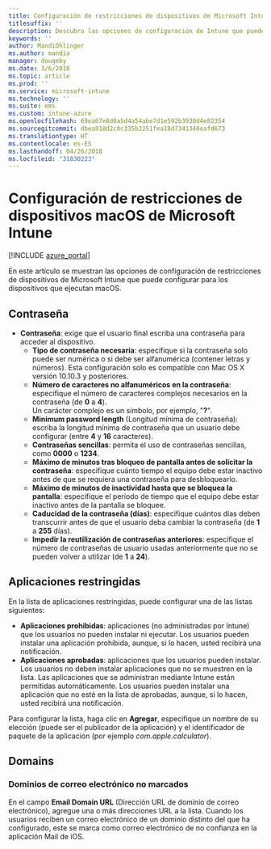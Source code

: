 ```yaml
---
title: Configuración de restricciones de dispositivos de Microsoft Intune para macOS
titlesuffix: ''
description: Descubra las opciones de configuración de Intune que puede usar para controlar la funcionalidad y la configuración de los dispositivos que ejecutan macOS.
keywords: ''
author: MandiOhlinger
ms.author: mandia
manager: dougeby
ms.date: 3/6/2018
ms.topic: article
ms.prod: ''
ms.service: microsoft-intune
ms.technology: ''
ms.suite: ems
ms.custom: intune-azure
ms.openlocfilehash: 69ea07e8d0a5d4a54abe7d1e592b3930d4e82354
ms.sourcegitcommit: dbea918d2c0c335b2251fea18d7341340eafd673
ms.translationtype: HT
ms.contentlocale: es-ES
ms.lasthandoff: 04/26/2018
ms.locfileid: "31830223"
---
```

# <a name="microsoft-intune-macos-device-restriction-settings"></a>Configuración de restricciones de dispositivos macOS de Microsoft Intune

[!INCLUDE [azure_portal](./includes/azure_portal.md)]

En este artículo se muestran las opciones de configuración de restricciones de dispositivos de Microsoft Intune que puede configurar para los dispositivos que ejecutan macOS.

## <a name="password"></a>Contraseña
-   **Contraseña**: exige que el usuario final escriba una contraseña para acceder al dispositivo.
    -   **Tipo de contraseña necesaria**: especifique si la contraseña solo puede ser numérica o si debe ser alfanumérica (contener letras y números). Esta configuración solo es compatible con Mac OS X versión 10.10.3 y posteriores.
    -   **Número de caracteres no alfanuméricos en la contraseña**: especifique el número de caracteres complejos necesarios en la contraseña (de **0** a **4**).<br>Un carácter complejo es un símbolo, por ejemplo, "**?**".
    -   **Minimum password length** (Longitud mínima de contraseña): escriba la longitud mínima de contraseña que un usuario debe configurar (entre **4** y **16** caracteres).
    -   **Contraseñas sencillas**: permita el uso de contraseñas sencillas, como **0000** o **1234**.
    -   **Máximo de minutos tras bloqueo de pantalla antes de solicitar la contraseña**: especifique cuánto tiempo el equipo debe estar inactivo antes de que se requiera una contraseña para desbloquearlo.
    -   **Máximo de minutos de inactividad hasta que se bloquea la pantalla**: especifique el período de tiempo que el equipo debe estar inactivo antes de la pantalla se bloquee.
    -   **Caducidad de la contraseña (días)**: especifique cuántos días deben transcurrir antes de que el usuario deba cambiar la contraseña (de **1** a **255** días).
    -   **Impedir la reutilización de contraseñas anteriores**: especifique el número de contraseñas de usuario usadas anteriormente que no se pueden volver a utilizar (de **1** a **24**).

## <a name="restricted-apps"></a>Aplicaciones restringidas

En la lista de aplicaciones restringidas, puede configurar una de las listas siguientes:

- **Aplicaciones prohibidas**: aplicaciones (no administradas por Intune) que los usuarios no pueden instalar ni ejecutar. Los usuarios pueden instalar una aplicación prohibida, aunque, si lo hacen, usted recibirá una notificación.
- **Aplicaciones aprobadas**: aplicaciones que los usuarios pueden instalar. Los usuarios no deben instalar aplicaciones que no se muestren en la lista. Las aplicaciones que se administran mediante Intune están permitidas automáticamente. Los usuarios pueden instalar una aplicación que no esté en la lista de aprobadas, aunque, si lo hacen, usted recibirá una notificación.

Para configurar la lista, haga clic en **Agregar**, especifique un nombre de su elección (puede ser el publicador de la aplicación) y el identificador de paquete de la aplicación (por ejemplo *com.apple.calculator*).

## <a name="domains"></a>Domains

### <a name="unmarked-email-domains"></a>Dominios de correo electrónico no marcados

En el campo **Email Domain URL** (Dirección URL de dominio de correo electrónico), agregue una o más direcciones URL a la lista. Cuando los usuarios reciben un correo electrónico de un dominio distinto del que ha configurado, este se marca como correo electrónico de no confianza en la aplicación Mail de iOS.

